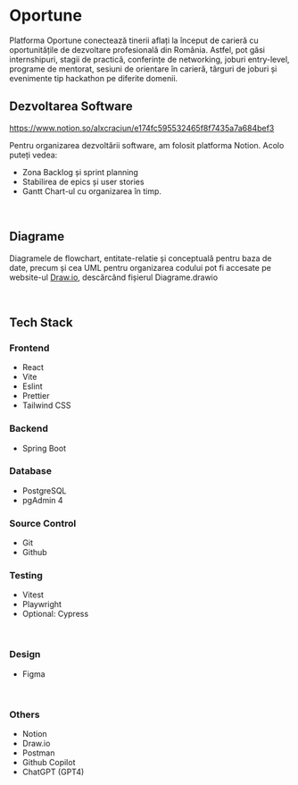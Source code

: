 # Oportune

Platforma Oportune conectează tinerii aflați la început de carieră cu oportunitățile de dezvoltare profesională din România. Astfel, pot găsi internshipuri, stagii de practică, conferințe de networking, joburi entry-level, programe de mentorat, sesiuni de orientare în carieră, târguri de joburi și evenimente tip hackathon pe diferite domenii.

## Dezvoltarea Software
https://www.notion.so/alxcraciun/e174fc595532465f8f7435a7a684bef3

Pentru organizarea dezvoltării software, am folosit platforma Notion. Acolo puteți vedea: 
- Zona Backlog și sprint planning
- Stabilirea de epics și user stories
- Gantt Chart-ul cu organizarea în timp.

<br />

## Diagrame
Diagramele de flowchart, entitate-relatie și conceptuală pentru baza de date, precum și cea UML pentru organizarea codului pot fi accesate pe website-ul [Draw.io](https://app.diagrams.net/), descărcând fișierul Diagrame.drawio

<br />

## Tech Stack

### Frontend
- React
- Vite
- Eslint
- Prettier
- Tailwind CSS


###  Backend
- Spring Boot

### Database
- PostgreSQL
- pgAdmin 4


### Source Control
- Git
- Github


### Testing
- Vitest
- Playwright
- Optional: Cypress

<br />

### Design
- Figma

<br />

### Others
- Notion
- Draw.io
- Postman
- Github Copilot 
- ChatGPT (GPT4)
